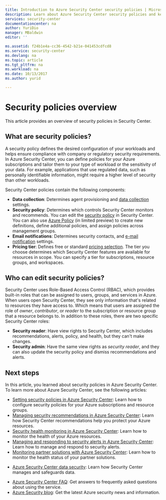 ```yaml
---
title: Introduction to Azure Security Center security policies | Microsoft Docs
description: Learn about Azure Security Center security policies and key capabilities.
services: security-center
documentationcenter: na
author: YuriDio
manager: MBaldwin
editor: ''

ms.assetid: f24b1e4a-cc36-4542-b21e-041453cdfcd8
ms.service: security-center
ms.devlang: na
ms.topic: article
ms.tgt_pltfrm: na
ms.workload: na
ms.date: 10/13/2017
ms.author: yurid

---
```

# Security policies overview
This article provides an overview of security policies in Security Center.

## What are security policies?
A security policy defines the desired configuration of your workloads and helps ensure compliance with company or regulatory security requirements. In Azure Security Center, you can define policies for your Azure subscriptions and tailor them to your type of workload or the sensitivity of your data. For example, applications that use regulated data, such as personally identifiable information, might require a higher level of security than other workloads. 

Security Center policies contain the following components:

- **Data collection**: Determines agent provisioning and [data collection](https://docs.microsoft.com/azure/security-center/security-center-enable-data-collection) settings.
- **Security policy**: Determines which controls Security Center monitors and recommends. You can edit the [security policy](https://docs.microsoft.com/azure/security-center/security-center-policies) in Security Center. You can also use [Azure Policy](security-center-azure-policy.md) (in limited preview) to create new definitions, define additional policies, and assign policies across management groups.
- **Email notifications**: Determines security contacts, and [e-mail notification](https://docs.microsoft.com/azure/security-center/security-center-provide-security-contact-details) settings.
- **Pricing tier**: Defines free or standard [pricing selection](https://docs.microsoft.com/azure/security-center/security-center-pricing). The tier you choose determines which Security Center features are available for resources in scope. You can specify a tier for subscriptions, resource groups, and workspaces. 


## Who can edit security policies?
Security Center uses Role-Based Access Control (RBAC), which provides built-in roles that can be assigned to users, groups, and services in Azure. When users open Security Center, they see only information that's related to resources they have access to. Which means that users are assigned the role of *owner*, *contributor*, or *reader* to the subscription or resource group that a resource belongs to. In addition to these roles, there are two specific Security Center roles:

- **Security reader**: Have view rights to Security Center, which includes recommendations, alerts, policy, and health, but they can't make changes.
- **Security admin**: Have the same view rights as *security reader*, and they can also update the security policy and dismiss recommendations and alerts.


## Next steps
In this article, you learned about security policies in Azure Security Center. To learn more about Azure Security Center, see the following articles:

* [Setting security policies in Azure Security Center](security-center-policies.md): Learn how to configure security policies for your Azure subscriptions and resource groups.
* [Managing security recommendations in Azure Security Center](security-center-recommendations.md): Learn how Security Center recommendations help you protect your Azure resources.
* [Security health monitoring in Azure Security Center](security-center-monitoring.md): Learn how to monitor the health of your Azure resources.
* [Managing and responding to security alerts in Azure Security Center](security-center-managing-and-responding-alerts.md): Learn how to manage and respond to security alerts.
* [Monitoring partner solutions with Azure Security Center](security-center-partner-solutions.md): Learn how to monitor the health status of your partner solutions.
- [Azure Security Center data security](security-center-data-security.md): Learn how Security Center manages and safeguards data.
* [Azure Security Center FAQ](security-center-faq.md): Get answers to frequently asked questions about using the service.
* [Azure Security blog](http://blogs.msdn.com/b/azuresecurity/): Get the latest Azure security news and information.


